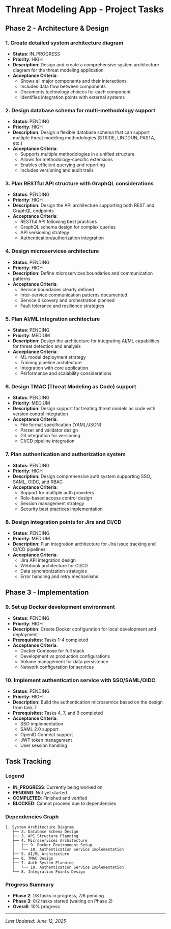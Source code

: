 # Threat Modeling App - Project Tasks

## Phase 2 - Architecture & Design

### 1. Create detailed system architecture diagram
- **Status**: IN_PROGRESS
- **Priority**: HIGH
- **Description**: Design and create a comprehensive system architecture diagram for the threat modeling application
- **Acceptance Criteria**:
  - Shows all major components and their interactions
  - Includes data flow between components
  - Documents technology choices for each component
  - Identifies integration points with external systems

### 2. Design database schema for multi-methodology support
- **Status**: PENDING
- **Priority**: HIGH
- **Description**: Design a flexible database schema that can support multiple threat modeling methodologies (STRIDE, LINDDUN, PASTA, etc.)
- **Acceptance Criteria**:
  - Supports multiple methodologies in a unified structure
  - Allows for methodology-specific extensions
  - Enables efficient querying and reporting
  - Includes versioning and audit trails

### 3. Plan RESTful API structure with GraphQL considerations
- **Status**: PENDING
- **Priority**: HIGH
- **Description**: Design the API architecture supporting both REST and GraphQL endpoints
- **Acceptance Criteria**:
  - RESTful API following best practices
  - GraphQL schema design for complex queries
  - API versioning strategy
  - Authentication/authorization integration

### 4. Design microservices architecture
- **Status**: PENDING
- **Priority**: HIGH
- **Description**: Define microservices boundaries and communication patterns
- **Acceptance Criteria**:
  - Service boundaries clearly defined
  - Inter-service communication patterns documented
  - Service discovery and orchestration planned
  - Fault tolerance and resilience strategies

### 5. Plan AI/ML integration architecture
- **Status**: PENDING
- **Priority**: MEDIUM
- **Description**: Design the architecture for integrating AI/ML capabilities for threat detection and analysis
- **Acceptance Criteria**:
  - ML model deployment strategy
  - Training pipeline architecture
  - Integration with core application
  - Performance and scalability considerations

### 6. Design TMAC (Threat Modeling as Code) support
- **Status**: PENDING
- **Priority**: MEDIUM
- **Description**: Design support for treating threat models as code with version control integration
- **Acceptance Criteria**:
  - File format specification (YAML/JSON)
  - Parser and validator design
  - Git integration for versioning
  - CI/CD pipeline integration

### 7. Plan authentication and authorization system
- **Status**: PENDING
- **Priority**: HIGH
- **Description**: Design comprehensive auth system supporting SSO, SAML, OIDC, and RBAC
- **Acceptance Criteria**:
  - Support for multiple auth providers
  - Role-based access control design
  - Session management strategy
  - Security best practices implementation

### 8. Design integration points for Jira and CI/CD
- **Status**: PENDING
- **Priority**: MEDIUM
- **Description**: Plan integration architecture for Jira issue tracking and CI/CD pipelines
- **Acceptance Criteria**:
  - Jira API integration design
  - Webhook architecture for CI/CD
  - Data synchronization strategies
  - Error handling and retry mechanisms

## Phase 3 - Implementation

### 9. Set up Docker development environment
- **Status**: PENDING
- **Priority**: HIGH
- **Description**: Create Docker configuration for local development and deployment
- **Prerequisites**: Tasks 1-4 completed
- **Acceptance Criteria**:
  - Docker Compose for full stack
  - Development vs production configurations
  - Volume management for data persistence
  - Network configuration for services

### 10. Implement authentication service with SSO/SAML/OIDC
- **Status**: PENDING
- **Priority**: HIGH
- **Description**: Build the authentication microservice based on the design from task 7
- **Prerequisites**: Tasks 4, 7, and 9 completed
- **Acceptance Criteria**:
  - SSO implementation
  - SAML 2.0 support
  - OpenID Connect support
  - JWT token management
  - User session handling

## Task Tracking

### Legend
- **IN_PROGRESS**: Currently being worked on
- **PENDING**: Not yet started
- **COMPLETED**: Finished and verified
- **BLOCKED**: Cannot proceed due to dependencies

### Dependencies Graph
```
1. System Architecture Diagram
   ├── 2. Database Schema Design
   ├── 3. API Structure Planning
   ├── 4. Microservices Architecture
   │   ├── 9. Docker Environment Setup
   │   └── 10. Authentication Service Implementation
   ├── 5. AI/ML Architecture
   ├── 6. TMAC Design
   ├── 7. Auth System Planning
   │   └── 10. Authentication Service Implementation
   └── 8. Integration Points Design
```

### Progress Summary
- **Phase 2**: 1/8 tasks in progress, 7/8 pending
- **Phase 3**: 0/2 tasks started (waiting on Phase 2)
- **Overall**: 10% progress

---

*Last Updated: June 12, 2025*